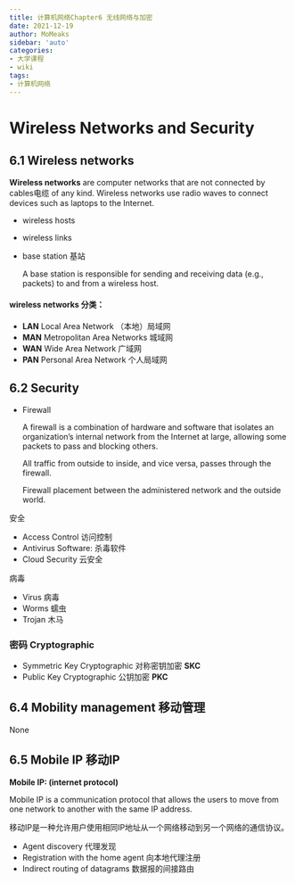 ```yaml
---
title: 计算机网络Chapter6 无线网络与加密
date: 2021-12-19
author: MoMeaks
sidebar: 'auto'
categories:
- 大学课程
- wiki
tags:
- 计算机网络
---
```


# Wireless Networks and Security

## 6.1 Wireless networks

**Wireless networks** are computer networks that are  not connected by cables电缆 of any kind. Wireless networks use radio waves to connect  devices such as laptops to the Internet.

- wireless hosts

- wireless links

- base station 基站

  A base station is responsible for sending and receiving  data (e.g., packets) to and from a wireless host.

#### wireless networks 分类：

- **LAN** Local Area Network （本地）局域网
- **MAN** Metropolitan Area Networks 城域网
- **WAN** Wide Area Network 广域网
- **PAN** Personal Area Network 个人局域网

## 6.2 Security

- Firewall

  A firewall is a combination of hardware and software that isolates an organization’s internal network from the Internet at large, allowing some packets to pass and blocking others.

  All traffic from outside to inside, and vice versa, passes through the firewall.

  Firewall placement between the administered network and the outside world.

安全

- Access Control 访问控制
- Antivirus Software: 杀毒软件
- Cloud Security 云安全

病毒

- Virus 病毒
- Worms 蠕虫
- Trojan 木马

### 密码 Cryptographic

- Symmetric Key Cryptographic 对称密钥加密 **SKC**
- Public Key Cryptographic 公钥加密 **PKC**

## 6.4 Mobility management 移动管理

None

## 6.5 Mobile IP 移动IP

**Mobile IP: (internet protocol)**

Mobile IP is a communication protocol that allows the users to move from one network to another with the same IP address.

移动IP是一种允许用户使用相同IP地址从一个网络移动到另一个网络的通信协议。

- Agent discovery 代理发现
- Registration with the home agent 向本地代理注册
- Indirect routing of datagrams 数据报的间接路由

